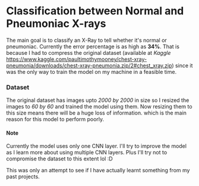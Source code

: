 # Classification between Normal and Pneumoniac X-rays

The main goal is to classify an X-Ray to tell whether it's normal or pneumoniac. Currently the error percentage is as high as **34%**. That is because I had to compress the original dataset (available at *Kaggle* https://www.kaggle.com/paultimothymooney/chest-xray-pneumonia/downloads/chest-xray-pneumonia.zip/2#chest_xray.zip) since it was the only way to train the model on my machine in a feasible time.

### Dataset

The original dataset has images upto *2000 by 2000* in size so I resized the images to *60 by 60* and trained the model using them. Now resizing them to this size means there will be a huge loss of information. which is the main reason for this model to perform poorly.

#### Note

Currently the model uses only one CNN layer. I'll try to improve the model as I learn more about using multiple CNN layers. Plus I'll try not to compromise the dataset to this extent lol :D

This was only an attempt to see if I have actually learnt something from my past projects.
